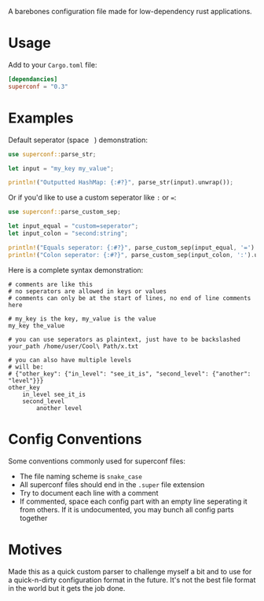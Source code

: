 A barebones configuration file made for low-dependency rust applications.

# Usage

Add to your `Cargo.toml` file:

```toml
[dependancies]
superconf = "0.3"
```

# Examples

Default seperator (space ` `) demonstration:

```rust
use superconf::parse_str;

let input = "my_key my_value";

println!("Outputted HashMap: {:#?}", parse_str(input).unwrap());
```

Or if you'd like to use a custom seperator like `:` or `=`:

```rust
use superconf::parse_custom_sep;

let input_equal = "custom=seperator";
let input_colon = "second:string";

println!("Equals seperator: {:#?}", parse_custom_sep(input_equal, '=').unwrap());
println!("Colon seperator: {:#?}", parse_custom_sep(input_colon, ':').unwrap());
```

Here is a complete syntax demonstration:

```none
# comments are like this
# no seperators are allowed in keys or values
# comments can only be at the start of lines, no end of line comments here

# my_key is the key, my_value is the value
my_key the_value

# you can use seperators as plaintext, just have to be backslashed
your_path /home/user/Cool\ Path/x.txt

# you can also have multiple levels
# will be:
# {"other_key": {"in_level": "see_it_is", "second_level": {"another": "level"}}}
other_key
    in_level see_it_is
    second_level
        another level
```

# Config Conventions

Some conventions commonly used for superconf files:

- The file naming scheme is `snake_case`
- All superconf files should end in the `.super` file extension
- Try to document each line with a comment
- If commented, space each config part with an empty line seperating it from
others. If it is undocumented, you may bunch all config parts together

# Motives

Made this as a quick custom parser to challenge myself a bit and to use for
a quick-n-dirty configuration format in the future. It's not the best file
format in the world but it gets the job done.

